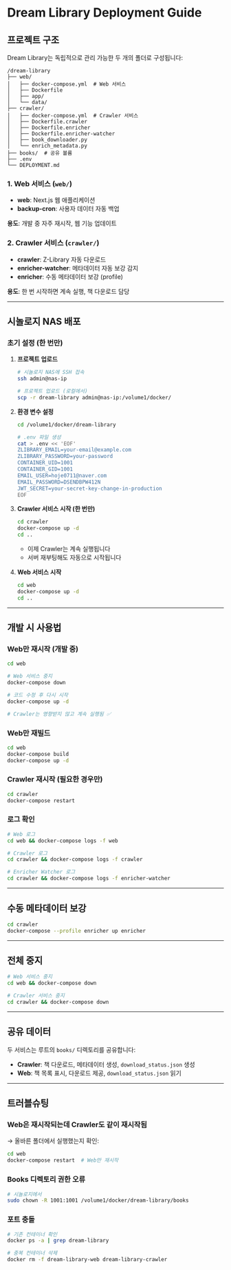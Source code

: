 # Dream Library Deployment Guide

## 프로젝트 구조

Dream Library는 독립적으로 관리 가능한 두 개의 폴더로 구성됩니다:

```
/dream-library
├── web/
│   ├── docker-compose.yml  # Web 서비스
│   ├── Dockerfile
│   ├── app/
│   └── data/
├── crawler/
│   ├── docker-compose.yml  # Crawler 서비스
│   ├── Dockerfile.crawler
│   ├── Dockerfile.enricher
│   ├── Dockerfile.enricher-watcher
│   ├── book_downloader.py
│   └── enrich_metadata.py
├── books/  # 공유 볼륨
├── .env
└── DEPLOYMENT.md
```

### 1. Web 서비스 (`web/`)
- **web**: Next.js 웹 애플리케이션
- **backup-cron**: 사용자 데이터 자동 백업

**용도**: 개발 중 자주 재시작, 웹 기능 업데이트

### 2. Crawler 서비스 (`crawler/`)
- **crawler**: Z-Library 자동 다운로드
- **enricher-watcher**: 메타데이터 자동 보강 감지
- **enricher**: 수동 메타데이터 보강 (profile)

**용도**: 한 번 시작하면 계속 실행, 책 다운로드 담당

---

## 시놀로지 NAS 배포

### 초기 설정 (한 번만)

1. **프로젝트 업로드**
   ```bash
   # 시놀로지 NAS에 SSH 접속
   ssh admin@nas-ip

   # 프로젝트 업로드 (로컬에서)
   scp -r dream-library admin@nas-ip:/volume1/docker/
   ```

2. **환경 변수 설정**
   ```bash
   cd /volume1/docker/dream-library

   # .env 파일 생성
   cat > .env << 'EOF'
   ZLIBRARY_EMAIL=your-email@example.com
   ZLIBRARY_PASSWORD=your-password
   CONTAINER_UID=1001
   CONTAINER_GID=1001
   EMAIL_USER=hoje0711@naver.com
   EMAIL_PASSWORD=DSENDBPW412N
   JWT_SECRET=your-secret-key-change-in-production
   EOF
   ```

3. **Crawler 서비스 시작 (한 번만)**
   ```bash
   cd crawler
   docker-compose up -d
   cd ..
   ```
   - 이제 Crawler는 계속 실행됩니다
   - 서버 재부팅해도 자동으로 시작됩니다

4. **Web 서비스 시작**
   ```bash
   cd web
   docker-compose up -d
   cd ..
   ```

---

## 개발 시 사용법

### Web만 재시작 (개발 중)
```bash
cd web

# Web 서비스 중지
docker-compose down

# 코드 수정 후 다시 시작
docker-compose up -d

# Crawler는 영향받지 않고 계속 실행됨 ✅
```

### Web만 재빌드
```bash
cd web
docker-compose build
docker-compose up -d
```

### Crawler 재시작 (필요한 경우만)
```bash
cd crawler
docker-compose restart
```

### 로그 확인
```bash
# Web 로그
cd web && docker-compose logs -f web

# Crawler 로그
cd crawler && docker-compose logs -f crawler

# Enricher Watcher 로그
cd crawler && docker-compose logs -f enricher-watcher
```

---

## 수동 메타데이터 보강

```bash
cd crawler
docker-compose --profile enricher up enricher
```

---

## 전체 중지

```bash
# Web 서비스 중지
cd web && docker-compose down

# Crawler 서비스 중지
cd crawler && docker-compose down
```

---

## 공유 데이터

두 서비스는 루트의 `books/` 디렉토리를 공유합니다:
- **Crawler**: 책 다운로드, 메타데이터 생성, `download_status.json` 생성
- **Web**: 책 목록 표시, 다운로드 제공, `download_status.json` 읽기

---

## 트러블슈팅

### Web은 재시작되는데 Crawler도 같이 재시작됨
→ 올바른 폴더에서 실행했는지 확인:
```bash
cd web
docker-compose restart  # Web만 재시작
```

### Books 디렉토리 권한 오류
```bash
# 시놀로지에서
sudo chown -R 1001:1001 /volume1/docker/dream-library/books
```

### 포트 충돌
```bash
# 기존 컨테이너 확인
docker ps -a | grep dream-library

# 중복 컨테이너 삭제
docker rm -f dream-library-web dream-library-crawler
```
